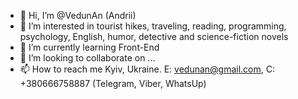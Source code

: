 - 👋 Hi, I’m @VedunAn (Andrii)
- 👀 I’m interested in tourist hikes, traveling, reading, programming, psychology, English, humor, detective and science-fiction novels
- 🌱 I’m currently learning Front-End
- 💞️ I’m looking to collaborate on ...
- 📫 How to reach me Kyiv, Ukraine. E: vedunan@gmail.com, C: +380666758887 (Telegram, Viber, WhatsUp)

<!---
VedunAn/VedunAn is a ✨ special ✨ repository because its `README.md` (this file) appears on your GitHub profile.
You can click the Preview link to take a look at your changes.
--->
